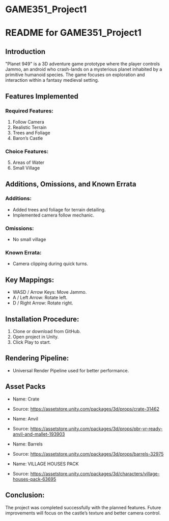 # GAME351_Project1

# README for GAME351_Project1

## Introduction
"Planet 949" is a 3D adventure game prototype where the player controls Jammo, an android who crash-lands on a mysterious planet inhabited by a primitive humanoid species. The game focuses on exploration and interaction within a fantasy medieval setting.

## Features Implemented
### Required Features:
1. Follow Camera
2. Realistic Terrain
3. Trees and Foliage
4. Baron’s Castle

### Choice Features:
5. Areas of Water
6. Small Village

## Additions, Omissions, and Known Errata
### Additions:
- Added trees and foliage for terrain detailing.
- Implemented camera follow mechanic.

### Omissions:
- No small village 

### Known Errata:
- Camera clipping during quick turns.

## Key Mappings:
- WASD / Arrow Keys: Move Jammo.
- A / Left Arrow: Rotate left.
- D / Right Arrow: Rotate right.

## Installation Procedure:
1. Clone or download from GitHub.
2. Open project in Unity.
3. Click Play to start.

## Rendering Pipeline:
- Universal Render Pipeline used for better performance.

## Asset Packs
- Name: Crate
- Source: https://assetstore.unity.com/packages/3d/props/crate-31462

- Name: Anvil
- Source: https://assetstore.unity.com/packages/3d/props/pbr-vr-ready-anvil-and-mallet-193903

- Name: Barrels
- Source: https://assetstore.unity.com/packages/3d/props/barrels-32975

- Name: VILLAGE HOUSES PACK
- Source: https://assetstore.unity.com/packages/3d/characters/village-houses-pack-63695

## Conclusion:
The project was completed successfully with the planned features. Future improvements will focus on the castle’s texture and better camera control.
